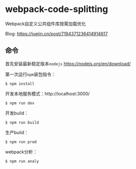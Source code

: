 # webpack-code-splitting

Webpack自定义公共组件库按需加载优化

Blog: https://juejin.cn/post/7194371236414914617

## 命令

首先安装最新稳定版本`nodejs` https://nodejs.org/en/download/

第一次运行`npm`装包指令：

`$ npm install`

开发本地服务模式：http://localhost:3000/

`$ npm run dev`

开发build：

`$ npm run build`

生产build：

`$ npm run prod`

webpack分析：

`$ npm run analy`
